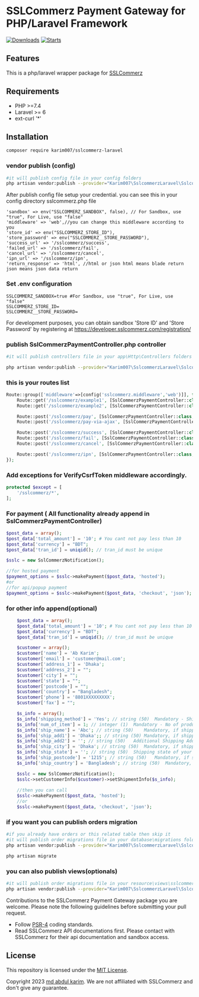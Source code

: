 # SSLCommerz Payment Gateway for PHP/Laravel Framework

[![Downloads](https://img.shields.io/packagist/dt/karim007/sslcommerz-laravel)](https://packagist.org/packages/karim007/sslcommerz-laravel)
[![Starts](https://img.shields.io/packagist/stars/karim007/sslcommerz-laravel)](https://packagist.org/packages/karim007/sslcommerz-laravel)

## Features

This is a php/laravel wrapper package for [SSLCommerz](https://sslcommerz.com)

## Requirements

- PHP >=7.4
- Laravel >= 6
- ext-curl '*'


## Installation

```bash
composer require karim007/sslcommerz-laravel
```

### vendor publish (config)

```bash
#it will publish config file in your config folders
php artisan vendor:publish --provider="Karim007\SslcommerzLaravel\SslcommerzLaravelServiceProvider" --tag="config"
```

After publish config file setup your credential. you can see this in your config directory sslcommerz.php file
```
'sandbox' => env("SSLCOMMERZ_SANDBOX", false), // For Sandbox, use "true", For Live, use "false"
'middleware' => 'web',//you can change this middleware according to you
'store_id' => env("SSLCOMMERZ_STORE_ID"),
'store_password' => env("SSLCOMMERZ__STORE_PASSWORD"),
'success_url' => '/sslcommerz/success',
'failed_url' => '/sslcommerz/fail',
'cancel_url' => '/sslcommerz/cancel',
'ipn_url' => '/sslcommerz/ipn',
'return_response' => 'html', //html or json html means blade return json means json data return

```

### Set .env configuration

```
SSLCOMMERZ_SANDBOX=true #For Sandbox, use "true", For Live, use "false"
SSLCOMMERZ_STORE_ID=
SSLCOMMERZ__STORE_PASSWORD=
```
For development purposes, you can obtain sandbox 'Store ID' and 'Store Password'
by registering at https://developer.sslcommerz.com/registration/


###  publish SslCommerzPaymentController.php controller

```bash
#it will publish controllers file in your app\Http\Controllers folders

php artisan vendor:publish --provider="Karim007\SslcommerzLaravel\SslcommerzLaravelServiceProvider" --tag="controllers"
```

### this is your routes list
```php
Route::group(['middleware'=>[config('sslcommerz.middleware','web')]], function () {
    Route::get('/sslcommerz/example1', [SslCommerzPaymentController::class, 'exampleEasyCheckout']);
    Route::get('/sslcommerz/example2', [SslCommerzPaymentController::class, 'exampleHostedCheckout']);

    Route::post('/sslcommerz/pay', [SslCommerzPaymentController::class, 'index']);
    Route::post('/sslcommerz/pay-via-ajax', [SslCommerzPaymentController::class, 'payViaAjax']);

    Route::post('/sslcommerz/success', [SslCommerzPaymentController::class, 'success']);
    Route::post('/sslcommerz/fail', [SslCommerzPaymentController::class, 'fail']);
    Route::post('/sslcommerz/cancel', [SslCommerzPaymentController::class, 'cancel']);

    Route::post('/sslcommerz/ipn', [SslCommerzPaymentController::class, 'ipn']);
});
```
### Add exceptions for VerifyCsrfToken middleware accordingly.
```php
protected $except = [
    '/sslcommerz/*',
];
```

### For payment ( All functionality already append in SslCommerzPaymentController)
```php
$post_data = array();
$post_data['total_amount'] = '10'; # You cant not pay less than 10
$post_data['currency'] = "BDT";
$post_data['tran_id'] = uniqid(); // tran_id must be unique

$sslc = new SslCommerzNotification();

//for hosted payment
$payment_options = $sslc->makePayment($post_data, 'hosted');
#or
//for api/popup payment
$payment_options = $sslc->makePayment($post_data, 'checkout', 'json');
```
###  for other info append(optional)

```php
    $post_data = array();
    $post_data['total_amount'] = '10'; # You cant not pay less than 10
    $post_data['currency'] = "BDT";
    $post_data['tran_id'] = uniqid(); // tran_id must be unique

    $customer = array();
    $customer['name'] = 'Ab Karim';
    $customer['email'] = 'customer@mail.com';
    $customer['address_1'] = 'Dhaka';
    $customer['address_2'] = "";
    $customer['city'] = "";
    $customer['state'] = "";
    $customer['postcode'] = "";
    $customer['country'] = "Bangladesh";
    $customer['phone'] = '8801XXXXXXXXX';
    $customer['fax'] = "";

    $s_info = array();
    $s_info['shipping_method'] = 'Yes'; // string (50)	Mandatory - Shipping method of the order. Example: YES or NO or Courier
    $s_info['num_of_item'] = 1; // integer (1)	Mandatory - No of product will be shipped. Example: 1 or 2 or etc
    $s_info['ship_name'] = 'Abc'; // string (50)	Mandatory, if shipping_method is YES - Shipping Address of your order. Not mandatory but useful if provided
    $s_info['ship_add1'] = 'Dhaka';; // string (50)	Mandatory, if shipping_method is YES - Additional Shipping Address of your order. Not mandatory but useful if provided
    $s_info['ship_add2'] = ''; // string (50)	Additional Shipping Address of your order. Not mandatory but useful if provided
    $s_info['ship_city'] = 'Dhaka'; // string (50)	Mandatory, if shipping_method is YES - Shipping city of your order. Not mandatory but useful if provided
    $s_info['ship_state'] = ''; // string (50)	Shipping state of your order. Not mandatory but useful if provided
    $s_info['ship_postcode'] = '1215'; // string (50)	Mandatory, if shipping_method is YES - Shipping postcode of your order. Not mandatory but useful if provided
    $s_info['ship_country'] = 'Bangladesh'; // string (50)	Mandatory, if shipping_method is YES - Shipping country of your order. Not mandatory but useful if provided

    $sslc = new SslCommerzNotification();
    $sslc->setCustomerInfo($customer)->setShipmentInfo($s_info);
    
    //then you can call
    $sslc->makePayment($post_data, 'hosted');
    //or
    $sslc->makePayment($post_data, 'checkout', 'json');

```

###  if you want you can publish orders migration

```bash
#if you already have orders or this related table then skip it
#it will publish order migrations file in your database\migrations folders
php artisan vendor:publish --provider="Karim007\SslcommerzLaravel\SslcommerzLaravelServiceProvider" --tag="migrations"

php artisan migrate
```

###  you can also publish views(optionals)

```bash
#it will publish order migrations file in your resource\views\sslcommerz folders
php artisan vendor:publish --provider="Karim007\SslcommerzLaravel\SslcommerzLaravelServiceProvider" --tag="views"
```

Contributions to the SSLCommerz Payment Gateway package  you are welcome. Please note the following guidelines before submitting your pull
request.

- Follow [PSR-4](http://www.php-fig.org/psr/psr-4/) coding standards.
- Read SSLCommerz API documentations first. Please contact with SSLCommerz for their api documentation and sandbox access.

## License

This repository is licensed under the [MIT License](http://opensource.org/licenses/MIT).

Copyright 2023 [md abdul karim](https://github.com/karim-007). We are not affiliated with SSLCommerz and don't give any guarantee. 
